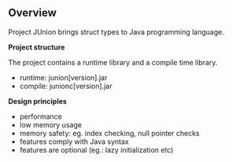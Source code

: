 ## Overview

Project JUnion brings struct types to Java programming language.

**Project structure**

The project contains a runtime library and a compile time library.
* runtime: junion[version].jar
* compile: junionc[version].jar

**Design principles**

* performance
* low memory usage
* memory safety: eg. index checking, null pointer checks
* features comply with Java syntax
* features are optional (eg.: lazy initialization etc)
 
